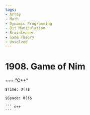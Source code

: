 ```yaml
---
tags:
- Array
- Math
- Dynamic Programming
- Bit Manipulation
- Brainteaser
- Game Theory
- Unsolved
---
```



# 1908. Game of Nim

=== "C++"

    $Time: O()$

    $Space: O()$

    ``` c++
    ```